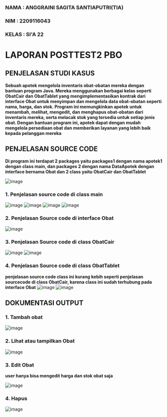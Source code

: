 ### NAMA  : ANGGRAINI SAGITA SANTIAPUTRI(TIA)
### NIM   : 2209116043
### KELAS : SI'A 22

# LAPORAN POSTTEST2 PBO
## PENJELASAN STUDI KASUS
**Sebuah apotek mengelola inventaris obat-obatan mereka dengan bantuan program Java. Mereka menggunakan berbagai kelas seperti ObatCair dan ObatTablet yang mengimplementasikan kontrak dari interface Obat untuk menyimpan dan mengelola data obat-obatan seperti nama, harga, dan stok. Program ini memungkinkan apotek untuk menambah, melihat, mengedit, dan menghapus obat-obatan dari inventaris mereka, serta melacak stok yang tersedia untuk setiap jenis obat. Dengan bantuan program ini, apotek dapat dengan mudah mengelola persediaan obat dan memberikan layanan yang lebih baik kepada pelanggan mereka**
## PENJELASAN SOURCE CODE 
**Di program ini terdapat 2 packages yaitu packages1 dengan nama apotek1 dengan class main, 
dan packages 2 dengan nama DataApotek dengan interface bernama Obat dan 2 class yaitu ObatCair dan ObatTablet**

![image](https://github.com/asantiap/posttest2-pbo/assets/121863819/22e6a2c1-3297-4537-9d89-0ecde0269868)
### 1. Penjelasan source code di class main
![image](https://github.com/asantiap/posttest2-pbo/assets/121863819/9b93df3f-b51b-46d6-baa9-29a99f9c71d1)
![image](https://github.com/asantiap/posttest2-pbo/assets/121863819/a7ca63c3-34ca-4350-af94-2d0cee0ac9b0)
![image](https://github.com/asantiap/posttest2-pbo/assets/121863819/5105aa68-695b-45af-8ba1-03d8b3b4bf06)
![image](https://github.com/asantiap/posttest2-pbo/assets/121863819/f07ffad9-86ff-4cf9-8cac-adf4b551ef9f)

### 2. Penjelasan Source code di interface Obat
![image](https://github.com/asantiap/posttest2-pbo/assets/121863819/309bea4b-f64b-42e0-8b3d-9e66e374cc16)

### 3. Penjelasan Source code di class ObatCair
![image](https://github.com/asantiap/posttest2-pbo/assets/121863819/cda8c0af-315b-4993-8c23-70ae2e0c4e3a)
![image](https://github.com/asantiap/posttest2-pbo/assets/121863819/8690aad6-ee79-4aa6-9ac7-d0783296ea22)

### 4. Penjelasan Source code di class ObatTablet
**penjelasan source code class ini kurang kebih seperti penjelasan sourcecode di class ObatCair, karena class ini sudah terhubung pada interface Obat**
![image](https://github.com/asantiap/posttest2-pbo/assets/121863819/78cac197-f03c-4a34-8a79-0d15c3272684)
![image](https://github.com/asantiap/posttest2-pbo/assets/121863819/0fc3413c-9cf5-43fc-accb-74cddf9cb604)

## DOKUMENTASI OUTPUT
### 1. Tambah obat
![image](https://github.com/asantiap/posttest2-pbo/assets/121863819/5ebbf72c-b934-4587-8c4b-6cbd8a5f0ac6)
### 2. Lihat atau tampilkan Obat
![image](https://github.com/asantiap/posttest2-pbo/assets/121863819/93171e20-bbb5-4dda-9476-9e41dbe67f47)
### 3. Edit Obat
**user hanya bisa mengedit harga dan stok obat saja**

![image](https://github.com/asantiap/posttest2-pbo/assets/121863819/460c60c0-cc22-4014-82eb-31079e380537)
### 4. Hapus
![image](https://github.com/asantiap/posttest2-pbo/assets/121863819/608fb882-2b97-487e-8678-ff0b6266911f)



